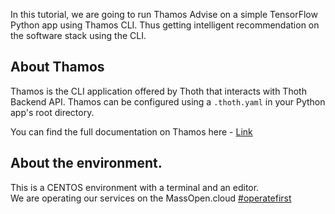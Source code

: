 In this tutorial, we are going to run Thamos Advise on a simple TensorFlow Python app using Thamos CLI.
Thus getting intelligent recommendation on the software stack using the CLI.

## About Thamos
Thamos is the CLI application offered by Thoth that interacts with Thoth Backend API. Thamos can be configured using a `.thoth.yaml` in your Python app's root directory.

You can find the full documentation on Thamos here - [Link](https://thoth-station.ninja/docs/developers/thamos/)

## About the environment. 
This is a CENTOS environment with a terminal and an editor.<br>
We are operating our services on the MassOpen.cloud [#operatefirst](https://massopen.cloud/connected-initiatives/operate-first)